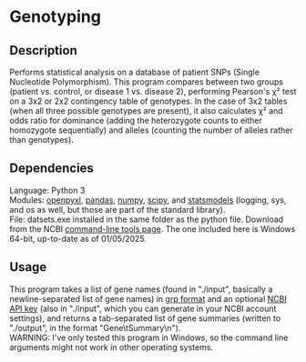 # Genotyping

## Description
<p id="Description">
  Performs statistical analysis on a database of patient SNPs (Single Nucleotide Polymorphism). This program compares between two groups (patient vs. control, or disease 1 vs. disease 2), performing Pearson's χ² test on a 3x2 or 2x2 contingency table of genotypes. In the case of 3x2 tables (when all three possible genotypes are present), it also calculates χ² and odds ratio for dominance (adding the heterozygote counts to either homozygote sequentially) and alleles (counting the number of alleles rather than genotypes).
</p>

## Dependencies
<p id="Dependencies">
  Language: Python 3<br>
  Modules: <a href=https://pypi.org/project/openpyxl/>openpyxl</a>, <a href=>pandas</a>, <a href=>numpy</a>, <a href=>scipy</a>, and <a href=>statsmodels</a> (logging, sys, and os as well, but those are part of the standard library).<br>
  File: datsets.exe installed in the same folder as the python file. Download from the NCBI <a href="https://www.ncbi.nlm.nih.gov/datasets/docs/v2/command-line-tools/download-and-install/">command-line tools page</a>. The one included here is Windows 64-bit, up-to-date as of 01/05/2025.
</p>

## Usage
<p id="Usage">
  This program takes a list of gene names (found in "./input", basically a newline-separated list of gene names) in <a href="https://software.broadinstitute.org/cancer/software/gsea/wiki/index.php/Data_formats#GRP:_Gene_set_file_format_.28.2A.grp.29">grp format</a> and an optional <a href="https://www.ncbi.nlm.nih.gov/datasets/docs/v2/api/api-keys/">NCBI API key</a> (also in "./input", which you can generate in your NCBI account settings), and returns a tab-separated list of gene summaries (written to "./output", in the format "Gene\tSummary\n").<br>
  WARNING: I've only tested this program in Windows, so the command line arguments might not work in other operating systems.
</p>
